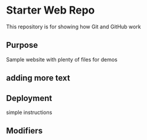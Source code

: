 # Starter Web Repo

This repository is for showing how Git and GitHub work

## Purpose

Sample website with plenty of files for demos

## adding more text

## Deployment
simple instructions

## Modifiers

